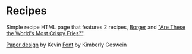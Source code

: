 # Recipes
Simple recipe HTML page that features 2 recipes, [Borger](https://www.allrecipes.com/recipe/25473/the-perfect-basic-burger/) and ["Are These the World's Most Crispy Fries?"](https://www.allrecipes.com/recipe/50223/homemade-crispy-seasoned-french-fries/).

[Paper design](https://codepen.io/kevinpowell/pen/dyavyPg) by Kevin
[Font](https://fonts.google.com/specimen/Shadows+Into+Light) by Kimberly Geswein
